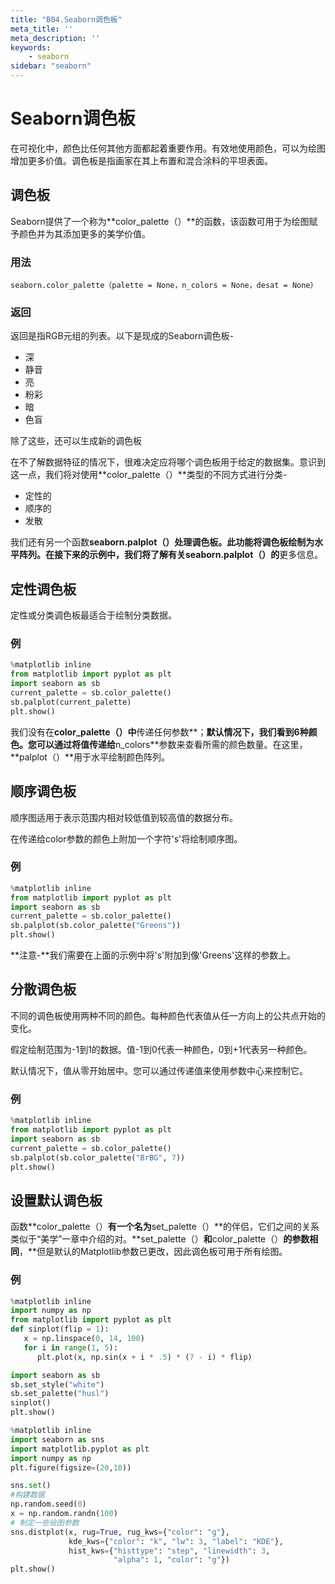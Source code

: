 ```yaml
---
title: "B04.Seaborn调色板"
meta_title: ''
meta_description: ''
keywords: 
    - seaborn
sidebar: "seaborn"
---
```

# Seaborn调色板

在可视化中，颜色比任何其他方面都起着重要作用。有效地使用颜色，可以为绘图增加更多价值。调色板是指画家在其上布置和混合涂料的平坦表面。

## 调色板

Seaborn提供了一个称为**color_palette（）**的函数，该函数可用于为绘图赋予颜色并为其添加更多的美学价值。

### 用法

```
seaborn.color_palette（palette = None，n_colors = None，desat = None）
```

### 返回

返回是指RGB元组的列表。以下是现成的Seaborn调色板-

- 深
- 静音
- 亮
- 粉彩
- 暗
- 色盲

除了这些，还可以生成新的调色板

在不了解数据特征的情况下，很难决定应将哪个调色板用于给定的数据集。意识到这一点，我们将对使用**color_palette（）**类型的不同方式进行分类-

- 定性的
- 顺序的
- 发散

我们还有另一个函数**seaborn.palplot（）**处理调色板。此功能将调色板绘制为水平阵列。在接下来的示例中，我们将了解有关**seaborn.palplot（）的**更多信息。

## 定性调色板

定性或分类调色板最适合于绘制分类数据。

### 例

```python
%matplotlib inline
from matplotlib import pyplot as plt
import seaborn as sb
current_palette = sb.color_palette()
sb.palplot(current_palette)
plt.show()
```

我们没有在**color_palette（）中**传递任何参数**；**默认情况下，我们看到6种颜色。您可以通过将值传递给**n_colors**参数来查看所需的颜色数量。在这里，**palplot（）**用于水平绘制颜色阵列。

## 顺序调色板

顺序图适用于表示范围内相对较低值到较高值的数据分布。

在传递给color参数的颜色上附加一个字符's'将绘制顺序图。

### 例
```python
%matplotlib inline
from matplotlib import pyplot as plt
import seaborn as sb
current_palette = sb.color_palette()
sb.palplot(sb.color_palette("Greens"))
plt.show()
```


**注意-**我们需要在上面的示例中将's'附加到像'Greens'这样的参数上。

## 分散调色板

不同的调色板使用两种不同的颜色。每种颜色代表值从任一方向上的公共点开始的变化。

假定绘制范围为-1到1的数据。值-1到0代表一种颜色，0到+1代表另一种颜色。

默认情况下，值从零开始居中。您可以通过传递值来使用参数中心来控制它。

### 例

```python
%matplotlib inline
from matplotlib import pyplot as plt
import seaborn as sb
current_palette = sb.color_palette()
sb.palplot(sb.color_palette("BrBG", 7))
plt.show()
```


## 设置默认调色板

函数**color_palette（）**有一个名为**set_palette（）**的伴侣，它们之间的关系类似于“美学”一章中介绍的对。**set_palette（）**和**color_palette（）**的参数相同**，**但是默认的Matplotlib参数已更改，因此调色板可用于所有绘图。

### 例

```python
%matplotlib inline
import numpy as np
from matplotlib import pyplot as plt
def sinplot(flip = 1):
   x = np.linspace(0, 14, 100)
   for i in range(1, 5):
      plt.plot(x, np.sin(x + i * .5) * (7 - i) * flip)

import seaborn as sb
sb.set_style("white")
sb.set_palette("husl")
sinplot()
plt.show()
```


```python
%matplotlib inline
import seaborn as sns
import matplotlib.pyplot as plt
import numpy as np
plt.figure(figsize=(20,10))

sns.set()
#构建数据
np.random.seed(0)
x = np.random.randn(100)
# 制定一些绘图参数
sns.distplot(x, rug=True, rug_kws={"color": "g"},
             kde_kws={"color": "k", "lw": 3, "label": "KDE"},
             hist_kws={"histtype": "step", "linewidth": 3,
                       "alpha": 1, "color": "g"})
plt.show()
```
<code class=gatsby-kernelname data-language=python></code>
<script type="text/javascript" src="https://cdn.freeaihub.com/asset/js/cell.js"></script>
